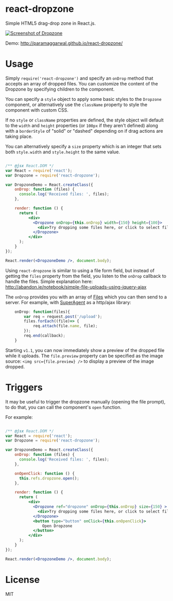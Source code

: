 react-dropzone
=================

Simple HTML5 drag-drop zone in React.js.

[![Screenshot of Dropzone](https://raw.githubusercontent.com/paramaggarwal/react-dropzone/master/screenshot.png)](http://paramaggarwal.github.io/react-dropzone/)

Demo: http://paramaggarwal.github.io/react-dropzone/

Usage
=====

Simply `require('react-dropzone')` and specify an `onDrop` method that accepts an array of dropped files. You can customize the content of the Dropzone by specifying children to the component.

You can specify a `style` object to apply some basic styles to the `Dropzone` component, or alternatively use the `className` property to style the component with custom CSS.

If no `style` or `className` properties are defined, the style object will default to the `width` and `height` properties (or `100px` if they aren't defined) along with a `borderStyle` of "solid" or "dashed" depending on if drag actions are taking place.

You can alternatively specify a `size` property which is an integer that sets both `style.width` and `style.height` to the same value.

```jsx

/** @jsx React.DOM */
var React = require('react');
var Dropzone = require('react-dropzone');

var DropzoneDemo = React.createClass({
    onDrop: function (files) {
      console.log('Received files: ', files);
    },

    render: function () {
      return (
          <div>
            <Dropzone onDrop={this.onDrop} width={150} height={100}>
              <div>Try dropping some files here, or click to select files to upload.</div>
            </Dropzone>
          </div>
      );
    }
});

React.render(<DropzoneDemo />, document.body);
```

Using `react-dropzone` is similar to using a file form field, but instead of getting the `files` property from the field, you listen to the `onDrop` callback to handle the files. Simple explanation here: http://abandon.ie/notebook/simple-file-uploads-using-jquery-ajax

The `onDrop` provides you with an array of [Files](https://developer.mozilla.org/en-US/docs/Web/API/File) which you can then send to a server. For example, with [SuperAgent](https://github.com/visionmedia/superagent) as a http/ajax library:

```javascript
    onDrop: function(files){
        var req = request.post('/upload');
        files.forEach((file)=> {
            req.attach(file.name, file);
        });
        req.end(callback);
    }
```

Starting `v1.1`, you can now immediately show a preview of the dropped file while it uploads. The `file.preview` property can be specified as the image source: `<img src={file.preview} />` to display a preview of the image dropped.

Triggers
========

It may be useful to trigger the dropzone manually (opening the file prompt), to do that, you can call the component's `open` function.

For example:

```jsx

/** @jsx React.DOM */
var React = require('react');
var Dropzone = require('react-dropzone');

var DropzoneDemo = React.createClass({
    onDrop: function (files) {
      console.log('Received files: ', files);
    },

    onOpenClick: function () {
      this.refs.dropzone.open();
    },

    render: function () {
      return (
          <div>
            <Dropzone ref="dropzone" onDrop={this.onDrop} size={150} >
              <div>Try dropping some files here, or click to select files to upload.</div>
            </Dropzone>
            <button type="button" onClick={this.onOpenClick}>
                Open Dropzone
            </button>
          </div>
      );
    }
});

React.render(<DropzoneDemo />, document.body);
```

License
=======

MIT
